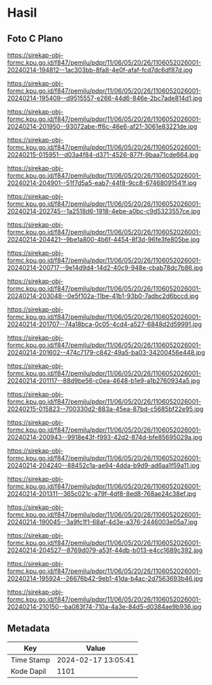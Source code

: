 # Hasil

## Foto C Plano

https://sirekap-obj-formc.kpu.go.id/f847/pemilu/pdpr/11/06/05/20/26/1106052026001-20240214-194812--1ac303bb-8fa8-4e0f-afaf-fcd7dc6df87d.jpg

https://sirekap-obj-formc.kpu.go.id/f847/pemilu/pdpr/11/06/05/20/26/1106052026001-20240214-195409--d9515557-e266-44d6-846e-2bc7ade814d1.jpg

https://sirekap-obj-formc.kpu.go.id/f847/pemilu/pdpr/11/06/05/20/26/1106052026001-20240214-201950--93072abe-ff6c-46e6-af21-3061e83221de.jpg

https://sirekap-obj-formc.kpu.go.id/f847/pemilu/pdpr/11/06/05/20/26/1106052026001-20240215-015951--d03a4f84-d371-4526-877f-9baa71cde664.jpg

https://sirekap-obj-formc.kpu.go.id/f847/pemilu/pdpr/11/06/05/20/26/1106052026001-20240214-204901--51f7d5a5-eab7-44f8-9cc8-67468091541f.jpg

https://sirekap-obj-formc.kpu.go.id/f847/pemilu/pdpr/11/06/05/20/26/1106052026001-20240214-202745--1a2518d6-1918-4ebe-a0bc-c9d5323557ce.jpg

https://sirekap-obj-formc.kpu.go.id/f847/pemilu/pdpr/11/06/05/20/26/1106052026001-20240214-204421--9be1a800-4b6f-4454-8f3d-96fe3fe805be.jpg

https://sirekap-obj-formc.kpu.go.id/f847/pemilu/pdpr/11/06/05/20/26/1106052026001-20240214-200717--9e14d9d4-14d2-40c9-948e-cbab78dc7b86.jpg

https://sirekap-obj-formc.kpu.go.id/f847/pemilu/pdpr/11/06/05/20/26/1106052026001-20240214-203048--0e5f102a-11be-41b1-93b0-7adbc2d6bccd.jpg

https://sirekap-obj-formc.kpu.go.id/f847/pemilu/pdpr/11/06/05/20/26/1106052026001-20240214-201707--74a18bca-0c05-4cd4-a527-6848d2d59991.jpg

https://sirekap-obj-formc.kpu.go.id/f847/pemilu/pdpr/11/06/05/20/26/1106052026001-20240214-201602--474c7179-c842-49a5-ba03-34200456e448.jpg

https://sirekap-obj-formc.kpu.go.id/f847/pemilu/pdpr/11/06/05/20/26/1106052026001-20240214-201117--88d9be56-c0ea-4648-b1e9-a1b2760934a5.jpg

https://sirekap-obj-formc.kpu.go.id/f847/pemilu/pdpr/11/06/05/20/26/1106052026001-20240215-015823--700330d2-883a-45ea-87bd-c5685bf22e95.jpg

https://sirekap-obj-formc.kpu.go.id/f847/pemilu/pdpr/11/06/05/20/26/1106052026001-20240214-200943--9918e43f-f993-42d2-874d-bfe85695029a.jpg

https://sirekap-obj-formc.kpu.go.id/f847/pemilu/pdpr/11/06/05/20/26/1106052026001-20240214-204240--88452c1a-ae94-4dda-b9d9-ad6aa1f59a11.jpg

https://sirekap-obj-formc.kpu.go.id/f847/pemilu/pdpr/11/06/05/20/26/1106052026001-20240214-201311--365c021c-a79f-4df8-8ed8-768ae24c38ef.jpg

https://sirekap-obj-formc.kpu.go.id/f847/pemilu/pdpr/11/06/05/20/26/1106052026001-20240214-190045--3a9fc1f1-68af-4d3e-a376-2446003e05a7.jpg

https://sirekap-obj-formc.kpu.go.id/f847/pemilu/pdpr/11/06/05/20/26/1106052026001-20240214-204527--8769d079-a53f-44db-b013-e4cc1689c392.jpg

https://sirekap-obj-formc.kpu.go.id/f847/pemilu/pdpr/11/06/05/20/26/1106052026001-20240214-195924--26676b42-9eb1-41da-b4ac-2d7563693b46.jpg

https://sirekap-obj-formc.kpu.go.id/f847/pemilu/pdpr/11/06/05/20/26/1106052026001-20240214-210150--ba083f74-710a-4a3e-84d5-d0384ae9b936.jpg


## Metadata

| Key        | Value               |
| ---------- | ------------------- |
| Time Stamp | 2024-02-17 13:05:41 |
| Kode Dapil | 1101                |



